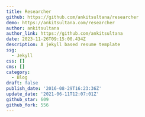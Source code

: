 ```yaml
---
title: Researcher
github: https://github.com/ankitsultana/researcher
demo: https://ankitsultana.com/researcher
author: ankitsultana
author_link: https://github.com/ankitsultana
date: 2023-11-26T09:15:00.434Z
description: A jekyll based resume template
ssg:
  - Jekyll
css: []
cms: []
category:
  - Blog
draft: false
publish_date: '2016-08-29T16:23:36Z'
update_date: '2021-06-11T12:07:01Z'
github_star: 609
github_fork: 556
---
```

